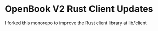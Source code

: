 # OpenBook V2 Rust Client Updates

I forked this monorepo to improve the Rust client library at lib/client
